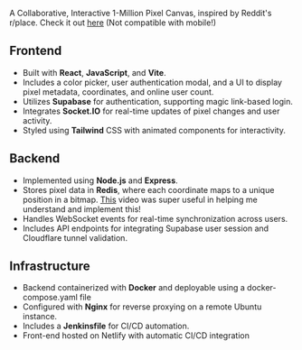A Collaborative, Interactive 1-Million Pixel Canvas, inspired by Reddit's r/place.
Check it out [here](https://pixel-placer.netlify.app/) (Not compatible with mobile!)
## Frontend
- Built with **React**, **JavaScript**, and **Vite**.
- Includes a color picker, user authentication modal, and a UI to display pixel metadata, coordinates, and online user count.
- Utilizes **Supabase** for authentication, supporting magic link-based login.
- Integrates **Socket.IO** for real-time updates of pixel changes and user activity.
- Styled using **Tailwind** CSS with animated components for interactivity.

## Backend
- Implemented using **Node.js** and **Express**.
- Stores pixel data in **Redis**, where each coordinate maps to a unique position in a bitmap. [This](https://www.youtube.com/watch?v=oj8LdJQjhJo&ab_channel=Redis) video was super useful in helping me understand and implement this!
- Handles WebSocket events for real-time synchronization across users.
- Includes API endpoints for integrating Supabase user session and Cloudflare tunnel validation.

## Infrastructure
- Backend containerized with **Docker** and deployable using a docker-compose.yaml file
- Configured with **Nginx** for reverse proxying on a remote Ubuntu instance.
- Includes a **Jenkinsfile** for CI/CD automation.
- Front-end hosted on Netlify with automatic CI/CD integration
